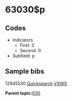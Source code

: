 # 63030$p

## Codes

-   Indicators
    -   First: 3
    -   Second: 0
-   Subfield: p

## Sample bibs

12945530 [Quicksearch](https://search.library.yale.edu/catalog/12945530) [VXWS](http://prodorbis.library.yale.edu:7014/vxws/GetHoldingsService?bibId=12945530)

**Parent topic:**[630](../../tags/630/630.md)

